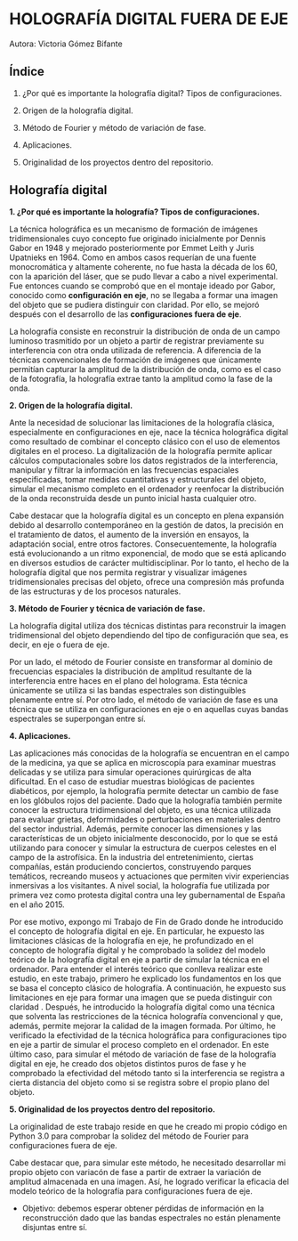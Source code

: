 # HOLOGRAFÍA DIGITAL FUERA DE EJE  
Autora: Victoria Gómez Bifante

## **Índice**

  

1. ¿Por qué es importante la holografía digital? Tipos de configuraciones.

2. Origen de la holografía digital.

3. Método de Fourier y método de variación de fase.

4. Aplicaciones.

5. Originalidad de los proyectos dentro del repositorio.

  
  

## **Holografía digital**

**1. ¿Por qué es importante la holografía? Tipos de configuraciones.**

La técnica holográfica es un mecanismo de formación de imágenes tridimensionales cuyo concepto fue originado inicialmente por Dennis Gabor en 1948 y mejorado posteriormente por Emmet Leith y Juris Upatnieks en 1964. Como en ambos casos requerían de una fuente monocromática y altamente coherente, no fue hasta la década de los 60, con la aparición del láser, que se pudo llevar a cabo a nivel experimental. Fue entonces cuando se comprobó que en el montaje ideado por Gabor, conocido como **configuración en eje**, no se llegaba a formar una imagen del objeto que se pudiera distinguir con claridad. Por ello, se mejoró después con el desarrollo de las **configuraciones fuera de eje**.

La holografía consiste en reconstruir la distribución de onda de un campo luminoso trasmitido por un objeto a partir de registrar previamente su interferencia con otra onda utilizada de referencia. A diferencia de la técnicas convencionales de formación de imágenes que únicamente permitían capturar la amplitud de la distribución de onda, como es el caso de la fotografía, la holografía extrae tanto la amplitud como la fase de la onda.

**2. Origen de la holografía digital.**

Ante la necesidad de solucionar las limitaciones de la holografía clásica, especialmente en configuraciones en eje, nace la técnica holográfica digital como resultado de combinar el concepto clásico con el uso de elementos digitales en el proceso. La digitalización de la holografía permite aplicar cálculos computacionales sobre los datos registrados de la interferencia, manipular y filtrar la información en las frecuencias espaciales especificadas, tomar medidas cuantitativas y estructurales del objeto,  simular el mecanismo completo en el ordenador y reenfocar la distribución de la onda reconstruida desde un punto inicial hasta cualquier otro.

Cabe destacar que la holografía digital es un concepto en plena expansión debido al desarrollo contemporáneo en la gestión de datos, la precisión en el tratamiento de datos, el aumento de la inversión en ensayos, la adaptación social, entre otros factores. Consecuentemente, la holografía está evolucionando a un ritmo exponencial, de modo que se está aplicando en diversos estudios de carácter multidisciplinar. Por lo tanto, el hecho de la holografía digital que nos permita registrar y visualizar imágenes tridimensionales precisas del objeto, ofrece una compresión más profunda de las estructuras y de los procesos naturales.

**3. Método de Fourier y técnica de variación de fase.**

La holografía digital utiliza dos técnicas distintas para reconstruir la imagen tridimensional del objeto dependiendo del tipo de configuración que sea, es decir, en eje o fuera de eje.

Por un lado, el método de Fourier consiste en transformar al dominio de frecuencias espaciales la distribución de amplitud resultante de la interferencia entre haces en el plano del holograma. Esta técnica únicamente se utiliza si las bandas espectrales son distinguibles plenamente entre sí. Por otro lado, el método de variación de fase es una técnica que se utiliza en configuraciones en eje o en aquellas cuyas bandas espectrales se superpongan entre sí.

**4. Aplicaciones.**

Las aplicaciones más conocidas de la holografía se encuentran en el campo de la medicina, ya que se aplica en microscopía para examinar muestras delicadas y se utiliza para simular operaciones quirúrgicas de alta dificultad. En el caso de estudiar muestras biológicas de pacientes diabéticos, por ejemplo, la holografía permite detectar un cambio de fase en los glóbulos rojos del paciente. Dado que la holografía también permite conocer la estructura tridimensional del objeto, es una técnica utilizada para evaluar grietas, deformidades o perturbaciones en materiales dentro del sector industrial. Además, permite conocer las dimensiones y las características de un objeto inicialmente desconocido, por lo que se está utilizando para conocer y simular la estructura de cuerpos celestes en el campo de la astrofísica. En la industria del entretenimiento, ciertas compañías, están produciendo conciertos, construyendo parques temáticos, recreando museos y actuaciones que permiten vivir experiencias inmersivas a los visitantes. A nivel social, la holografía fue utilizada por primera vez como protesta digital contra una ley gubernamental de España en el año 2015.

Por ese motivo, expongo mi Trabajo de Fin de Grado donde he introducido el concepto de holografía digital en eje. En particular, he expuesto las limitaciones clásicas de la holografía en eje, he profundizado en el concepto de holografía digital y he comprobado la solidez del modelo teórico de la holografía digital en eje a partir de simular la técnica en el ordenador. Para entender el interés teórico que conlleva realizar este estudio, en este trabajo, primero he explicado los fundamentos en los que se basa el concepto clásico de holografía. A continuación, he expuesto sus limitaciones en eje para formar una imagen que se pueda distinguir con claridad . Después, he introducido la holografía digital como una técnica que solventa las restricciones de la técnica holografía convencional y que, además, permite mejorar la calidad de la imagen formada. Por último, he verificado la efectividad de la técnica holográfica para configuraciones tipo en eje a partir de simular el proceso completo en el ordenador. En este último caso, para simular el método de variación de fase de la holografía digital en eje, he creado dos objetos distintos puros de fase y he comprobado la efectividad del método tanto si la interferencia se registra a cierta distancia del objeto como si se registra sobre el propio plano del objeto.

**5. Originalidad de los proyectos dentro del repositorio.**

La originalidad de este trabajo reside en que he creado mi propio código en Python 3.0 para comprobar la solidez del método de  Fourier para configuraciones fuera de eje. 

Cabe destacar que, para simular este método, he necesitado desarrollar mi propio objeto con variacón de fase a partir de extraer la variación de amplitud almacenada en una imagen. Así, he logrado verificar la eficacia del modelo teórico de la holografía para configuraciones fuera de eje.

- Objetivo: debemos esperar obtener pérdidas de información en la reconstrucción dado que las bandas espectrales no están plenamente disjuntas entre sí.
